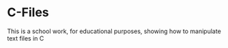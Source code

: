 # C-Files
This is a school work, for educational purposes, showing how to manipulate text files in C
